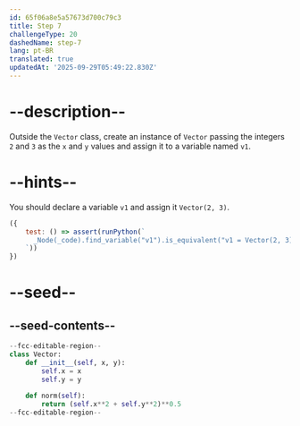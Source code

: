 ```yaml
---
id: 65f06a8e5a57673d700c79c3
title: Step 7
challengeType: 20
dashedName: step-7
lang: pt-BR
translated: true
updatedAt: '2025-09-29T05:49:22.830Z'
---
```


# --description--

Outside the `Vector` class, create an instance of `Vector` passing the integers `2` and `3` as the `x` and `y` values and assign it to a variable named `v1`.

# --hints--

You should declare a variable `v1` and assign it `Vector(2, 3)`.

```js
({
    test: () => assert(runPython(`
      _Node(_code).find_variable("v1").is_equivalent("v1 = Vector(2, 3)")
    `))
})
```

# --seed--

## --seed-contents--

```py
--fcc-editable-region--
class Vector:
    def __init__(self, x, y):
        self.x = x
        self.y = y
        
    def norm(self):
        return (self.x**2 + self.y**2)**0.5
--fcc-editable-region--
```
